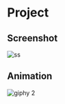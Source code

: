 # Project

## Screenshot
![ss](https://user-images.githubusercontent.com/32286147/33273110-e4817c56-d3be-11e7-8c46-4714c7db36ac.jpg)

## Animation
![giphy 2](https://user-images.githubusercontent.com/32286147/33273563-3e1a127c-d3c0-11e7-9b25-e908ec744f0d.gif)
